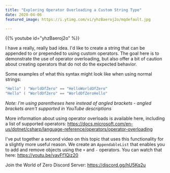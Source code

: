 ```yaml
---
title: "Exploring Operator Overloading a Custom String Type"
date: 2020-04-06
featured_image: https://i.ytimg.com/vi/yhzBaeroj2o/mqdefault.jpg

---
```


{{% youtube id="yhzBaeroj2o" %}}

I have a really, really bad idea. I'd like to create a string that can be appended to or prepended to using custom operators. The goal here is to demonstrate the use of operator overloading, but also offer a bit of caution about creating operators that do not do the expected behavior.

Some examples of what this syntax might look like when using normal strings:

```csharp
"Hello" ) "WorldOfZero" == "HelloWorldOfZero"
"Hello" ( "WorldOfZero" == "WorldOfZeroHello"
```

*Note: I'm using parentheses here instead of angled brackets - angled brackets aren't supported in YouTube descriptions*

More information about using operator overloads is available here, including a list of supported operators: https://docs.microsoft.com/en-us/dotnet/csharp/language-reference/operators/operator-overloading

I've put together a second video on this topic that uses this functionality for a slightly more useful reason. We create an `AppendableList` that enables you to add and remove objects using the `+` and `-` operators. You can watch that here: https://youtu.be/vavFf1Qiz20

Join the World of Zero Discord Server: https://discord.gg/hU5Kq2u